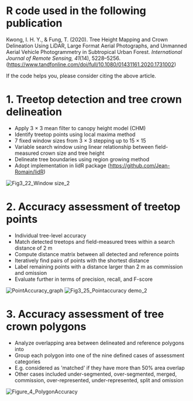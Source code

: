 # R code used in the following publication

Kwong, I. H. Y., & Fung, T. (2020). Tree Height Mapping and Crown Delineation Using LiDAR, Large Format Aerial Photographs, and Unmanned Aerial Vehicle Photogrammetry in Subtropical Urban Forest. *International Journal of Remote Sensing, 41*(14), 5228–5256.<br>(https://www.tandfonline.com/doi/full/10.1080/01431161.2020.1731002)

If the code helps you, please consider citing the above article.

# 1. Treetop detection and tree crown delineation

- Apply 3 × 3 mean filter to canopy height model (CHM)
- Identify treetop points using local maxima method
- 7 fixed window sizes from 3 × 3 stepping up to 15 × 15
- Variable search window using linear relationship between field-measured crown size and tree height
- Delineate tree boundaries using region growing method
- Adopt implementation in lidR package (https://github.com/Jean-Romain/lidR)

![Fig3_22_Window size_2](https://user-images.githubusercontent.com/68047356/121375325-3b679c00-c973-11eb-9c1b-ee229dd8fb64.jpg)

# 2. Accuracy assessment of treetop points

- Individual tree-level accuracy
- Match detected treetops and field-measured trees within a search distance of 2 m
- Compute distance matrix between all detected and reference points
- Iteratively find pairs of points with the shortest distance
- Label remaining points with a distance larger than 2 m as commission and omission
- Evaluate further in terms of precision, recall, and F-score

![PointAccuracy_graph](https://user-images.githubusercontent.com/68047356/121371876-73211480-c970-11eb-884a-506d677e629a.png)
![Fig3_25_Pointaccuracy demo_2](https://user-images.githubusercontent.com/68047356/121375465-5803d400-c973-11eb-84a3-857b97456291.jpg)

# 3. Accuracy assessment of tree crown polygons

- Analyze overlapping area between delineated and reference polygons into 
- Group each polygon into one of the nine defined cases of assessment categories
- E.g. considered as 'matched' if they have more than 50% area overlap
- Other cases included under-segmented, over-segmented, merged, commission, over-represented, under-represented, split and omission

![Figure_4_PolygonAccuracy](https://user-images.githubusercontent.com/68047356/121375756-8c779000-c973-11eb-909c-3c879f649bcb.jpg)

